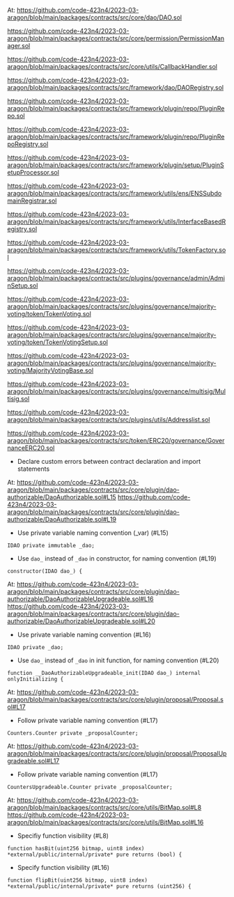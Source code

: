 At: https://github.com/code-423n4/2023-03-aragon/blob/main/packages/contracts/src/core/dao/DAO.sol 

https://github.com/code-423n4/2023-03-aragon/blob/main/packages/contracts/src/core/permission/PermissionManager.sol 

https://github.com/code-423n4/2023-03-aragon/blob/main/packages/contracts/src/core/utils/CallbackHandler.sol 

https://github.com/code-423n4/2023-03-aragon/blob/main/packages/contracts/src/framework/dao/DAORegistry.sol 

https://github.com/code-423n4/2023-03-aragon/blob/main/packages/contracts/src/framework/plugin/repo/PluginRepo.sol 

https://github.com/code-423n4/2023-03-aragon/blob/main/packages/contracts/src/framework/plugin/repo/PluginRepoRegistry.sol 

https://github.com/code-423n4/2023-03-aragon/blob/main/packages/contracts/src/framework/plugin/setup/PluginSetupProcessor.sol 

https://github.com/code-423n4/2023-03-aragon/blob/main/packages/contracts/src/framework/utils/ens/ENSSubdomainRegistrar.sol 

https://github.com/code-423n4/2023-03-aragon/blob/main/packages/contracts/src/framework/utils/InterfaceBasedRegistry.sol 

https://github.com/code-423n4/2023-03-aragon/blob/main/packages/contracts/src/framework/utils/TokenFactory.sol

https://github.com/code-423n4/2023-03-aragon/blob/main/packages/contracts/src/plugins/governance/admin/AdminSetup.sol

https://github.com/code-423n4/2023-03-aragon/blob/main/packages/contracts/src/plugins/governance/majority-voting/token/TokenVoting.sol

https://github.com/code-423n4/2023-03-aragon/blob/main/packages/contracts/src/plugins/governance/majority-voting/token/TokenVotingSetup.sol

https://github.com/code-423n4/2023-03-aragon/blob/main/packages/contracts/src/plugins/governance/majority-voting/MajorityVotingBase.sol

https://github.com/code-423n4/2023-03-aragon/blob/main/packages/contracts/src/plugins/governance/multisig/Multisig.sol

https://github.com/code-423n4/2023-03-aragon/blob/main/packages/contracts/src/plugins/utils/Addresslist.sol

https://github.com/code-423n4/2023-03-aragon/blob/main/packages/contracts/src/token/ERC20/governance/GovernanceERC20.sol

- Declare custom errors between contract declaration and import statements

At: https://github.com/code-423n4/2023-03-aragon/blob/main/packages/contracts/src/core/plugin/dao-authorizable/DaoAuthorizable.sol#L15
https://github.com/code-423n4/2023-03-aragon/blob/main/packages/contracts/src/core/plugin/dao-authorizable/DaoAuthorizable.sol#L19

- Use private variable naming convention (_var) (#L15)

`IDAO private immutable _dao;`

- Use `dao_` instead of `_dao` in constructor, for naming convention (#L19)

`constructor(IDAO dao_) {`

At: https://github.com/code-423n4/2023-03-aragon/blob/main/packages/contracts/src/core/plugin/dao-authorizable/DaoAuthorizableUpgradeable.sol#L16
https://github.com/code-423n4/2023-03-aragon/blob/main/packages/contracts/src/core/plugin/dao-authorizable/DaoAuthorizableUpgradeable.sol#L20

- Use private variable naming convention (#L16)

`IDAO private _dao;`

- Use `dao_` instead of `_dao` in init function, for naming convention (#L20)

`function __DaoAuthorizableUpgradeable_init(IDAO dao_) internal onlyInitializing {`

At: https://github.com/code-423n4/2023-03-aragon/blob/main/packages/contracts/src/core/plugin/proposal/Proposal.sol#L17

- Follow private variable naming convention (#L17)

`Counters.Counter private _proposalCounter;`

At: https://github.com/code-423n4/2023-03-aragon/blob/main/packages/contracts/src/core/plugin/proposal/ProposalUpgradeable.sol#L17

- Follow private variable naming convention (#L17)

`CountersUpgradeable.Counter private _proposalCounter;`

At: https://github.com/code-423n4/2023-03-aragon/blob/main/packages/contracts/src/core/utils/BitMap.sol#L8
    https://github.com/code-423n4/2023-03-aragon/blob/main/packages/contracts/src/core/utils/BitMap.sol#L16

- Specifiy function visibility (#L8)

`function hasBit(uint256 bitmap, uint8 index) *external/public/internal/private* pure returns (bool) {`

- Specify function visibility (#L16)

`function flipBit(uint256 bitmap, uint8 index) *external/public/internal/private* pure returns (uint256) {`